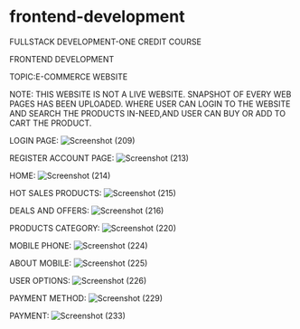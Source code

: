 # frontend-development

FULLSTACK DEVELOPMENT-ONE CREDIT COURSE

FRONTEND DEVELOPMENT

TOPIC:E-COMMERCE WEBSITE

NOTE:
THIS WEBSITE IS NOT A LIVE WEBSITE.
SNAPSHOT OF EVERY WEB PAGES HAS BEEN UPLOADED.
WHERE USER CAN LOGIN TO THE WEBSITE AND SEARCH THE PRODUCTS IN-NEED,AND USER CAN BUY OR ADD TO CART THE PRODUCT.

LOGIN PAGE:
![Screenshot (209)](https://user-images.githubusercontent.com/91408603/135703012-61a433e4-e969-4136-baaf-e46293b56b45.png)



REGISTER ACCOUNT PAGE:
![Screenshot (213)](https://user-images.githubusercontent.com/91408603/135703014-4b71c578-48b0-49df-aae6-7e0b7f9c38c7.png)



HOME:
![Screenshot (214)](https://user-images.githubusercontent.com/91408603/135702905-0953c09f-5425-4425-bc6a-ee655a565ca2.png)



HOT SALES PRODUCTS:
![Screenshot (215)](https://user-images.githubusercontent.com/91408603/135703205-34226e69-d4c7-4b4d-adb6-8282ecd9ce02.png)



DEALS AND OFFERS:
![Screenshot (216)](https://user-images.githubusercontent.com/91408603/135703204-0cbbbe80-cffa-477c-8f99-eeba5229f5f0.png)



PRODUCTS CATEGORY:
![Screenshot (220)](https://user-images.githubusercontent.com/91408603/135703201-72728cb4-a5a9-4932-a3af-430595fa2d08.png)



MOBILE PHONE:
![Screenshot (224)](https://user-images.githubusercontent.com/91408603/135703196-2bdb9ccc-c700-4978-8659-b25f36f36ccf.png)



ABOUT MOBILE:
![Screenshot (225)](https://user-images.githubusercontent.com/91408603/135703194-8a934578-9d36-4a69-b048-9b51baccd617.png)


USER OPTIONS:
![Screenshot (226)](https://user-images.githubusercontent.com/91408603/135703190-9ebf9447-3858-4a6a-8910-f2b8146a6d73.png)


PAYMENT METHOD:
![Screenshot (229)](https://user-images.githubusercontent.com/91408603/135703180-d555bfa8-01e0-4f40-836d-61c7a87cae9d.png)


PAYMENT:
![Screenshot (233)](https://user-images.githubusercontent.com/91408603/135703158-3d5a3a9f-54aa-449a-938f-b9511cebdc33.png)
